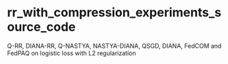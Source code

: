 # rr_with_compression_experiments_source_code
Q-RR, DIANA-RR, Q-NASTYA, NASTYA-DIANA, QSGD, DIANA, FedCOM and FedPAQ on logistic loss with L2 regularization
